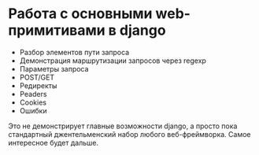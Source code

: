 # Работа с основными web-примитивами в django
* Разбор элементов пути запроса
* Демонстрация маршрутизации запросов через regexp
* Параметры запроса
* POST/GET
* Редиректы
* Рeaders
* Сookies
* Oшибки

Это не демонстрирует главные возможности django, а просто пока стандартный джентельменский набор любого веб-фреймворка. Самое интересное будет дальше.